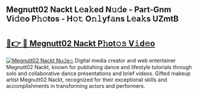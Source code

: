 ## Megnutt02 Nackt L𝚎a𝚔ed N𝚞𝚍e - Part-Gnm Vi𝚍𝚎o P𝚑𝚘tos - H𝚘𝚝 O𝚗𝚕yf𝚊ns L𝚎a𝚔s UZmtB

# <h2><a href="http://kf5c5ht.oniu.top/?m=Megnutt02+Nackt">🔗👉 🔴 Megnutt02 Nackt P𝚑ot𝚘𝚜 V𝚒d𝚎o</a></h2>

[![Megnutt02 Nackt Nu𝚍e𝚜](https://i.imgur.com/0qMVB7G.gif)](http://kf5c5ht.oniu.top/?m=Megnutt02+Nackt)
Digital media creator and web entertainer Megnutt02 Nackt, known for publishing dance and lifestyle tutorials through solo and collaborative dance presentations and brief videos. Gifted makeup artist Megnutt02 Nackt, recognized for their exceptional skills and accomplishments in transforming actors and performers.  

